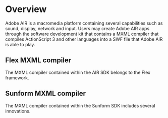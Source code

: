# Overview

Adobe AIR is a macromedia platform containing several capabilities such as sound, display, network and input.
Users may create Adobe AIR apps through the software development kit that contains a MXML compiler that compiles ActionScript 3 and other languages into
a SWF file that Adobe AIR is able to play.

## Flex MXML compiler

The MXML compiler contained within the AIR SDK belongs to the Flex framework.

## Sunform MXML compiler

The MXML compiler contained within the Sunform SDK includes several innovations.
